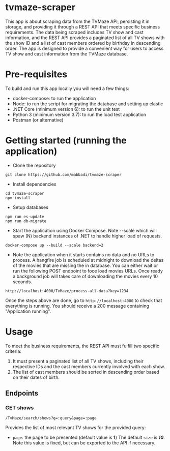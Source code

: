 # tvmaze-scraper


This app is about scraping data from the TVMaze API, persisting it in storage, and providing it through a REST API that meets specific business requirements. The data being scraped includes TV show and cast information, and the REST API provides a paginated list of all TV shows with the show ID and a list of cast members ordered by birthday in descending order. The app is designed to provide a convenient way for users to access TV show and cast information from the TVMaze database.

# Pre-requisites
To build and run this app locally you will need a few things:
- docker-compose: to run the application
- Node: to run the script for migrating the database and setting up elastic
- .NET Core (minimum version 6): to run the unit test
- Python 3 (minimum version 3.7): to run the load test application
- Postman (or alternative) 

# Getting started (running the application)
- Clone the repository
```
git clone https://github.com/mabbadi/tvmaze-scraper
```
- Install dependencies
```
cd tvmaze-scraper
npm install
```
- Setup databases
```
npm run es-update
npm run db-migrate
```
- Start the application using Docker Compose. Note --scale which will spaw (N) backend instances of .NET to handle higher load of requests.
```
docker-compose up --build --scale backend=2
```
- Note the application when it starts contains no data and no URLs to process. A hangfire job is scheduled at midnight to download the deltas of the movies that are missing the in database. You can either wait or run the following POST endpoint to foce load movies URLs. Once ready a background job will takes care of downloading the movies every 10 seconds.
```
http://localhost:4000/TvMaze/process-all-data?key=1234
```

Once the steps above are done, go to `http://localhost:4000` to check that everything is running. You should receive a 200 message containing "Application running".

# Usage

To meet the business requirements, the REST API must fulfill two specific criteria:
1. It must present a paginated list of all TV shows, including their respective IDs and the cast members currently involved with each show.
2. The list of cast members should be sorted in descending order based on their dates of birth.

## Endpoints

### GET shows
```
/TvMaze/search/shows?q=:query&page=:page
```
Provides the list of most relevant TV shows for the provided query:
- `page`: the page to be presented (default value is **1**)
The default `size` is ***10***. Note this value is fixed, but can be exported to the API if necessary.